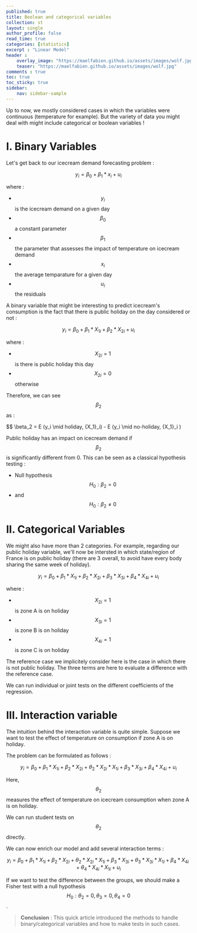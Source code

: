 ```yaml
---
published: true
title: Boolean and categorical variables
collection: st
layout: single
author_profile: false
read_time: true
categories: [statistics]
excerpt : "Linear Model"
header :
    overlay_image: "https://maelfabien.github.io/assets/images/wolf.jpg"
    teaser: "https://maelfabien.github.io/assets/images/wolf.jpg"
comments : true
toc: true
toc_sticky: true
sidebar:
    nav: sidebar-sample
---
```


Up to now, we mostly considered cases in which the variables were continuous (temperature for example). But the variety of data you might deal with might include categorical or boolean variables !

<script type="text/javascript" async
    src="https://cdn.mathjax.org/mathjax/latest/MathJax.js?config=TeX-MML-AM_CHTML">
</script>

# I. Binary Variables

Let's get back to our icecream demand forecasting problem :

$$ y_i = \beta_0 + \beta_1 * x_i + u_i $$

where :
- $$ y_i $$ is the icecream demand on a given day
- $$ \beta_0 $$ a constant parameter
- $$ \beta_1 $$ the parameter that assesses the impact of temperature on icecream demand
- $$ x_i  $$ the average temparature for a given day
- $$ u_i  $$ the residuals

A binary variable that might be interesting to predict icecream's consumption is the fact that there is public holiday on the day considered or not :

$$ y_i = \beta_0 + \beta_1 * {X_1}_i + \beta_2 * {X_2}_i + u_i $$

where :
- $$ {X_2}_i = 1 $$ is there is public holiday this day
- $$ {X_2}_i = 0 $$ otherwise

Therefore, we can see $$ \beta_2 $$ as :

$$ \beta_2 = E (y_i \mid holiday, {X_1}_i) - E (y_i \mid no-holiday, {X_1}_i )

Public holiday has an impact on icecream demand if $$ \beta_2 $$ is significantly different from 0. This can be seen as a classical hypothesis testing :
- Null hypothesis $$ H_0 : \beta_2 = 0 $$
- and $$ H_0 : \beta_2 ≠ 0 $$

# II. Categorical Variables

We might also have more than 2 categories. For example, regarding our public holiday variable, we'll now be intersted in which state/region of France is on public holiday (there are 3 overall, to avoid have every body sharing the same week of holiday). 

$$ y_i = \beta_0 + \beta_1 * {X_1}_i + \beta_2 * {X_2}_i + \beta_3 * {X_3}_i + \beta_4 * {X_4}_i + u_i $$

where :
- $$ {X_2}_i = 1 $$ is zone A is on holiday
- $$ {X_3}_i = 1 $$ is zone B is on holiday
- $$ {X_4}_i = 1 $$ is zone C is on holiday

The reference case we implicitely consider here is the case in which there is not public holiday. The three terms are here to evaluate a difference with the reference case.

We can run individual or joint tests on the different coefficients of the regression.

# III. Interaction variable

The intuition behind the interaction variable is quite simple. Suppose we want to test the effect of temperature on consumption if zone A is on holiday. 

The problem can be formulated as follows :

$$ y_i = \beta_0 + \beta_1 * {X_1}_i + \beta_2 * {X_2}_i + \theta_2 * {X_2}_i *  {X_1}_i + \beta_3 * {X_3}_i + \beta_4 * {X_4}_i + u_i $$

Here, $$ \theta_2 $$ measures the effect of temperature on icecream consumption when zone A is on holiday. 

We can run student tests on $$ \theta_2 $$ directly.

We  can now enrich our model and add several interaction terms :

$$ y_i = \beta_0 + \beta_1 * {X_1}_i + \beta_2 * {X_2}_i + \theta_2 * {X_2}_i *  {X_1}_i + \beta_3 * {X_3}_i + \theta_3 * {X_3}_i *  {X_1}_i  + \beta_4 * {X_4}_i + \theta_4 * {X_4}_i *  {X_1}_i + u_i $$

If we want to test the difference between the groups, we should make a Fisher test with a null hypothesis $$ H_0 : \theta_2 = 0, \theta_3 = 0, \theta_4 = 0 $$.

> **Conclusion** : This quick article introduced the methods to handle binary/categorical variables and how to make tests in such cases.
